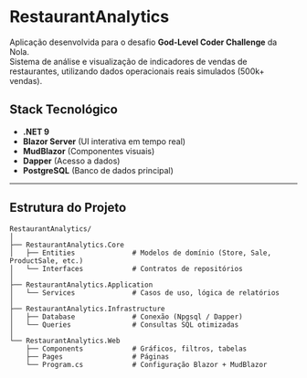 # RestaurantAnalytics

Aplicação desenvolvida para o desafio **God-Level Coder Challenge** da Nola.  
Sistema de análise e visualização de indicadores de vendas de restaurantes, utilizando dados operacionais reais simulados (500k+ vendas).

## Stack Tecnológico

- **.NET 9**
- **Blazor Server** (UI interativa em tempo real)
- **MudBlazor** (Componentes visuais)
- **Dapper** (Acesso a dados)
- **PostgreSQL** (Banco de dados principal)

---

## Estrutura do Projeto

```plaintext
RestaurantAnalytics/
│
├── RestaurantAnalytics.Core
│   ├── Entities              # Modelos de domínio (Store, Sale, ProductSale, etc.)
│   └── Interfaces            # Contratos de repositórios
│
├── RestaurantAnalytics.Application
│   └── Services              # Casos de uso, lógica de relatórios
│
├── RestaurantAnalytics.Infrastructure
│   ├── Database              # Conexão (Npgsql / Dapper)
│   └── Queries               # Consultas SQL otimizadas
│
└── RestaurantAnalytics.Web
    ├── Components            # Gráficos, filtros, tabelas
    ├── Pages                 # Páginas
    └── Program.cs            # Configuração Blazor + MudBlazor
